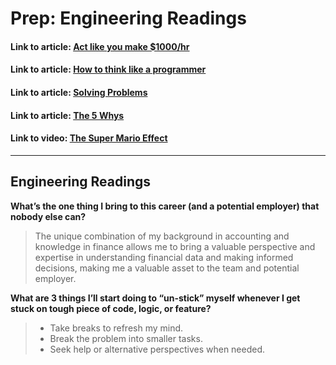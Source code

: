 # Prep: Engineering Readings

#### Link to article: [Act like you make $1000/hr](https://anthony-moore.medium.com/pretend-your-time-is-worth-1-000-hour-and-youll-become-100x-more-productive-6ab2302b8e8c)

#### Link to article: [How to think like a programmer](https://www.freecodecamp.org/news/how-to-think-like-a-programmer-lessons-in-problem-solving-d1d8bf1de7d2)

#### Link to article: [Solving Problems](https://simpleprogrammer.com/solving-problems-breaking-it-down/)

#### Link to article: [The 5 Whys](https://www.mindtools.com/a3mi00v/5-whys)

#### Link to video: [The Super Mario Effect](https://www.youtube.com/watch?v=9vJRopau0g0)

***

## Engineering Readings

**What’s the one thing I bring to this career (and a potential employer) that nobody else can?**
> The unique combination of my background in accounting and knowledge in finance allows me to bring a valuable perspective and expertise in understanding financial data and making informed decisions, making me a valuable asset to the team and potential employer.

**What are 3 things I’ll start doing to “un-stick” myself whenever I get stuck on tough piece of code, logic, or feature?**
>
> - Take breaks to refresh my mind.
> - Break the problem into smaller tasks.
> - Seek help or alternative perspectives when needed.
